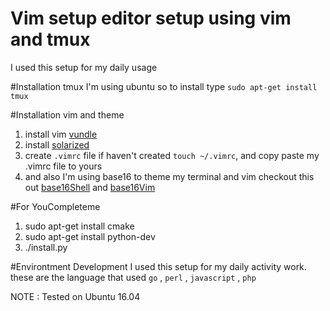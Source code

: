# Vim setup editor setup using vim and tmux
I used this setup for my daily usage

#Installation tmux 
I'm using ubuntu so to install type `sudo apt-get install tmux`

#Installation vim and theme
1. install vim [vundle](https://github.com/VundleVim/Vundle.vim) 
2. install [solarized](https://github.com/altercation/vim-colors-solarized)
3. create `.vimrc` file if haven't created `touch ~/.vimrc`, and copy paste my .vimrc file to yours
4. and also I'm using base16 to theme my terminal and vim checkout this out [base16Shell](https://github.com/chriskempson/base16-shell) and [base16Vim](https://github.com/chriskempson/base16-vim)

#For YouCompleteme
1. sudo apt-get install cmake
2. sudo apt-get install python-dev
3. ./install.py

#Environtment Development
I used this setup for my daily activity work. these are the language that used `go` , `perl` , `javascript` , `php`

NOTE :  Tested on Ubuntu 16.04
